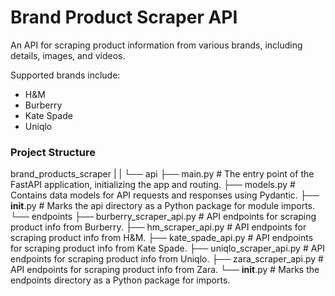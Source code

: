 # Brand Product Scraper API

An API for scraping product information from various brands, including details, images, and videos.

Supported brands include:

- H&M
- Burberry
- Kate Spade
- Uniqlo


### Project Structure

brand_products_scraper
|
|
└── api
    ├── main.py               # The entry point of the FastAPI application, initializing the app and routing.
    ├── models.py             # Contains data models for API requests and responses using Pydantic.
    ├── __init__.py           # Marks the api directory as a Python package for module imports.
    └── endpoints
        ├── burberry_scraper_api.py  # API endpoints for scraping product info from Burberry.
        ├── hm_scraper_api.py        # API endpoints for scraping product info from H&M.
        ├── kate_spade_api.py        # API endpoints for scraping product info from Kate Spade.
        ├── uniqlo_scraper_api.py    # API endpoints for scraping product info from Uniqlo.
        ├── zara_scraper_api.py      # API endpoints for scraping product info from Zara.
        └── __init__.py              # Marks the endpoints directory as a Python package for imports.



